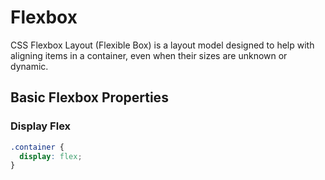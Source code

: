 # Flexbox

CSS Flexbox Layout (Flexible Box) is a layout model designed to help with aligning items in a container, even when their sizes are unknown or dynamic.

## Basic Flexbox Properties

### Display Flex

```css
.container {
  display: flex;
}
```
